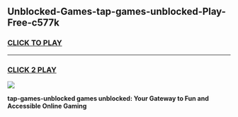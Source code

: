 
## Unblocked-Games-tap-games-unblocked-Play-Free-c577k
<h3>
<a href="https://premium76.site?title=tap-games-unblocked&ref=19M">CLICK TO PLAY</a></h3>
<hr>

<h3>
<a href="https://premium76.site?title=tap-games-unblocked&ref=19M">CLICK 2 PLAY</a>
  
</h3>

<a href="https://premium76.site?title=tap-games-unblocked&ref=19M"><img src="https://clearcache.store/games.png"></a>


**tap-games-unblocked games unblocked: Your Gateway to Fun and Accessible Online Gaming**
